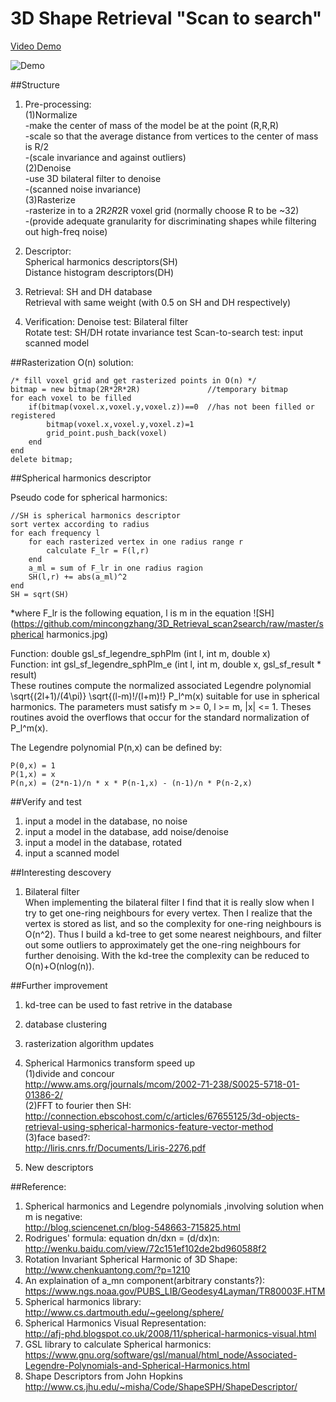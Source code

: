3D Shape Retrieval "Scan to search"
========================

[Video Demo](https://www.youtube.com/watch?v=eXQ3OQfv2UU)

![Demo](https://github.com/mincongzhang/3D_Retrieval_scan2search/raw/master/overview.jpg)

##Structure
1. Pre-processing:  
(1)Normalize  
-make the center of mass of the model be at the point (R,R,R)  
-scale so that the average distance from vertices to the center of mass is R/2  
-(scale invariance and against outliers)  
(2)Denoise  
-use 3D bilateral filter to denoise  
-(scanned noise invariance)  
(3)Rasterize  
-rasterize in to a 2R*2R*2R voxel grid (normally choose R to be ~32)  
-(provide adequate granularity for discriminating shapes while filtering out high-freq noise)

2. Descriptor:  
Spherical harmonics descriptors(SH)  
Distance histogram descriptors(DH)  

3. Retrieval: 
SH and DH database  
Retrieval with same weight (with 0.5 on SH and DH respectively)

4. Verification:
Denoise test: Bilateral filter  
Rotate test: SH/DH rotate invariance test
Scan-to-search test: input scanned model

##Rasterization
O(n) solution:

    /* fill voxel grid and get rasterized points in O(n) */
    bitmap = new bitmap(2R*2R*2R)               //temporary bitmap
    for each voxel to be filled
        if(bitmap(voxel.x,voxel.y,voxel.z))==0  //has not been filled or registered
            bitmap(voxel.x,voxel.y,voxel.z)=1
            grid_point.push_back(voxel)
        end
    end
    delete bitmap;

##Spherical harmonics descriptor 

Pseudo code for spherical harmonics:

    //SH is spherical harmonics descriptor 
    sort vertex according to radius
    for each frequency l
        for each rasterized vertex in one radius range r 
            calculate F_lr = F(l,r)
        end
        a_ml = sum of F_lr in one radius ragion
        SH(l,r) += abs(a_ml)^2    
    end
    SH = sqrt(SH)
        
*where F_lr is the following equation, l is m in the equation
![SH](https://github.com/mincongzhang/3D_Retrieval_scan2search/raw/master/spherical harmonics.jpg)    


Function: double gsl_sf_legendre_sphPlm (int l, int m, double x)  
Function: int gsl_sf_legendre_sphPlm_e (int l, int m, double x, gsl_sf_result * result)  
These routines compute the normalized associated Legendre polynomial \sqrt{(2l+1)/(4\pi)} \sqrt{(l-m)!/(l+m)!} P_l^m(x) suitable for use in spherical harmonics. The parameters must satisfy m >= 0, l >= m, |x| <= 1. Theses routines avoid the overflows that occur for the standard normalization of P_l^m(x).

The Legendre polynomial P(n,x) can be defined by:

    P(0,x) = 1
    P(1,x) = x
    P(n,x) = (2*n-1)/n * x * P(n-1,x) - (n-1)/n * P(n-2,x)


##Verify and test
1. input a model in the database, no noise
2. input a model in the database, add noise/denoise
3. input a model in the database, rotated
4. input a scanned model 

##Interesting descovery
1. Bilateral filter  
When implementing the bilateral filter I find that it is really slow when I try to get one-ring neighbours for every vertex. Then I realize that the vertex is stored as list, and so the complexity for one-ring neighbours is O(n^2). Thus I build a kd-tree to get some nearest neighbours, and filter out some outliers to approximately get the one-ring neighbours for further denoising. With the kd-tree the complexity can be reduced to O(n)+O(nlog(n)).

##Further improvement
1. kd-tree can be used to fast retrive in the database
 
2. database clustering
 
3. rasterization algorithm updates  

<!--
(idea: 目前的就对每一个面填充3个点,但是有可能有些面有4个点, 所以会出现空出一个三角形的情况)  
(solution: 选出第一个点, 将其按顺序和之后的点俩俩组合成三角形再填充,能保证整个面都填满)


<!--
distance histogram normalization
devide by the total voxels number
:已修改, 但是对10号data有个异常值很奇怪

发现spherical harmonics不normal的话, 
scanned的SH会明显大很多, 但总体趋势差不多,
是不是normalize后会更好一些?
值得一试(如果3DI公司给我offer的话才干)
-->

4. Spherical Harmonics transform speed up  
(1)divide and concour  
http://www.ams.org/journals/mcom/2002-71-238/S0025-5718-01-01386-2/  
(2)FFT to fourier then SH:  
http://connection.ebscohost.com/c/articles/67655125/3d-objects-retrieval-using-spherical-harmonics-feature-vector-method  
(3)face based?:  
http://liris.cnrs.fr/Documents/Liris-2276.pdf   

<!--
按照paper"A 3D search engine"里, 它的频率上限就设到了R/2=16, 所以可以速度快一些
不改变原有框架的情况下把频率上限调低一些能快很多, 因为高频循环量非常大
-->

5. New descriptors

<!--
新想法
3D histogram: 3D histogram因为受rotation影响, 不妨以最大的bin为基准对齐?校准?
--> 

##Reference:
1. Spherical harmonics and Legendre polynomials ,involving solution when m is negative:  
http://blog.sciencenet.cn/blog-548663-715825.html  
2. Rodrigues' formula: equation dn/dxn = (d/dx)n:  
http://wenku.baidu.com/view/72c151ef102de2bd960588f2  
3. Rotation Invariant Spherical Harmonic of 3D Shape:  
http://www.chenkuantong.com/?p=1210  
4. An explaination of a_mn component(arbitrary constants?):  
https://www.ngs.noaa.gov/PUBS_LIB/Geodesy4Layman/TR80003F.HTM
5. Spherical harmonics library:  
http://www.cs.dartmouth.edu/~geelong/sphere/  
6. Spherical Harmonics Visual Representation:  
http://afj-phd.blogspot.co.uk/2008/11/spherical-harmonics-visual.html  
7. GSL library to calculate Spherical harmonics:  
https://www.gnu.org/software/gsl/manual/html_node/Associated-Legendre-Polynomials-and-Spherical-Harmonics.html  
8. Shape Descriptors from John Hopkins  
http://www.cs.jhu.edu/~misha/Code/ShapeSPH/ShapeDescriptor/
